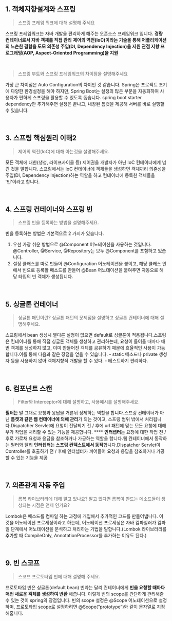 
## 1. 객체지향설계와 스프링
> 스프링 프레임 워크에 대해 설명해 주세요

스프링 프레임워크는 자바 개발을 편리하게 해주는 오픈소스 프레임워크 입니다.
**경량 컨테이너로서 자바 객체를 직접 관리**
**제어의 역전(IoC)이라는 기술을 통해 어플리케이션의 느슨한 결합을 도모**
**의존성 주입(DI, Dependency Injection)을 지원**
**관점 지향 프로그래밍(AOP, Aspect-Oriented Programming)을 지원**
    
<br>

> 스프링 부트와 스프링 프레임워크의 차이점을 설명해주세요

가장 큰 차이점은 Auto Configuration의 차이인 것 같습니다. Spring은 프로젝트 초기에 다양한 환경설정을 해야 하지만,
Spring Boot는 설정의 많은 부분을 자동화하여 사용자가 편하게 스프링을 활용할 수 있도록 돕습니다.
spring boot starter dependency만 추가해주면 설정은 끝나고, 내장된 톰캣을 제공해 서버를 바로 실행할 수 있습니다.

<br>

## 3. 스프링 핵심원리 이해2
> 제어의 역전(IoC)에 대해 아는것을 설명해주세요.

모든 객체에 대한(생성, 라이프사이클 등) 제어권을 개발자가 아닌 IoC 컨테이너에게 넘긴 것을 말합니다.
스프링에서는 IoC 컨테이너에 객체들을 생성하면 객체끼리 의존성을 주입(DI, Dependency Injection)하는 역할을 하고 컨테이너에 등록한 객체들을 '빈'이라고 합니다.

<br>

## 4. 스프링 컨테이너와 스프링 빈
> 스프링 빈을 등록하는 방법을 설명해주세요.

빈을 등록하는 방법은 기본적으로 2 가지가 있습니다.
1. 우선 가장 쉬운 방법으로 @Component 어노테이션을 사용하는 것입니다.
   @Controller, @Service, @Repository는 모두 @Component를 포함하고 있습니다.
2. 설정 클래스를 따로 만들어 @Configuration 어노테이션을 붙이고,
   해당 클래스 안에서 빈으로 등록할 메소드를 만들어 @Bean 어노테이션을 붙여주면 자동으로 해당 타입의 빈 객체가 생성됩니다.

<br>

## 5. 싱글톤 컨테이너
> 싱글톤 패턴이란? 싱글톤 패턴의 문제점을 설명하고 싱글톤 컨테이너에 대해 설명해주세요.

스프링에서 bean 생성시 별다른 설정이 없으면 default로 싱글톤이 적용됩니다.스프링은 컨테이너를 통해 직접 싱글톤 객체를 생성하고 관리하는데, 요청이 들어올 때마다 매번 객체를 생성하지 않고, 이미 만들어진 객체를 공유하기 때문에 효율적인 사용이 가능합니다.이를 통해 다음과 같은 장점을 얻을 수 있습니다.
    - static 메소드나 private 생성자 등을 사용하지 않아 객체지향적 개발을 할 수 있다.
    - 테스트하기 편리하다.

<br>

## 6. 컴포넌트 스캔
> Filter와 Interceptor에 대해 설명하고, 사용예시를 설명해주세요.

**필터는** 말 그대로 요청과 응답을 거른뒤 정제하는 역할을 합니다.스프링 컨테이너가 아닌 **톰캣과 같은 웹 컨테이너에 의해 관리**가 되는 것이고, 스프링 범위 밖에서 처리됩니다.Dispatcher Servlet에 요청이 전달되기 전 / 후에 url 패턴에 맞는 모든 요청에 대해 부가 작업을 처리할 수 있는 기능을 제공합니다. ****
**인터셉터는** 요청에 대한 작업 전 / 후로 가로채 요청과 응답을 참조하거나 가공하는 역할을 합니다.웹 컨테이너에서 동작하는 필터와 달리 **인터셉터는 스프링 컨텍스트에서 동작**합니다.Dispatcher Servlet이 Controller를 호출하기 전 / 후에 인터셉터가 끼어들어 요청과 응답을 참조하거나 가공할 수 있는 기능을 제공

<br>

## 7. 의존관계 자동 주입
> 롬복 라이브러리에 대해 알고 있나요? 알고 있다면 롬복이 만드는 메소드들이 생성되는 시점은 언제 인가요?

Lombok은 메소드를 컴파일 하는 과정에 개입해서 추가적인 코드를 만들어냅니다. 이것을 어노테이션 프로세싱이라고 하는데,
어노테이션 프로세싱은 자바 컴파일러가 컴파일 단계에서 어노테이션을 분석하고 처리하는 기법을 말합니다.(Lombok 라이브러리를 추가할 때 CompileOnly, AnnotationProcessor를 추가하는 이유도 된다.)

<br>

## 9. 빈 스코프
> 스코프 프로토타입 빈에 대해 설명해 주세요.

프로토타입 빈은 싱글톤(default bean) 빈과는 달리 컨테이너에게 **빈을 요청할 때마다 매번 새로운 객체를 생성하여 반환** 해줍니다.
이렇게 빈의 scope를 간단하게 관리해줄 수 있는 것이 spring의 장점입니다.
빈의 scope 설정은 @Scope 어노테이션으로 설정하며, 프로토타입 scope로 설정하려면 @Scope(”prototype”)와 같이 문자열로 지정해줍니다.
